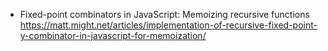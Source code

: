 

* Fixed-point combinators in JavaScript: Memoizing recursive functions
https://matt.might.net/articles/implementation-of-recursive-fixed-point-y-combinator-in-javascript-for-memoization/
